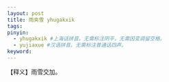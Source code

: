```yaml
---
layout: post
title: 雨夹雪 yhugakxik 
tags:
pinyin: 
  - yhugakxik #上海话拼音。无需标注阴平，无需因变调留空格。 
  - yujiaxue #汉语拼音。无需标注普通话四声。
keyword: 
---
```


【释义】雨雪交加。            
                               
